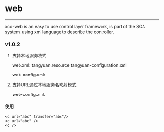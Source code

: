 # web
------

xco-web is an easy to use control layer framework, is part of the SOA system, using xml language to describe the controller.

### v1.0.2 

1. 支持本地服务模式

	web.xml:
	<context-param>
		<param-name>tangyuan.resource</param-name>
		<param-value>tangyuan-configuration.xml</param-value>
	</context-param>	
	
	web-config.xml:
	<config-property name="localServiceMode" value="true" />
	
2. 支持URL通过本地服务名映射模式

	web-config.xml:
	<config-property name="urlAutoMappingMode" value="true" />
	
#### 使用

	<c url="abc" transfer="abc"/>
	<c url="abc" />
	<c />
